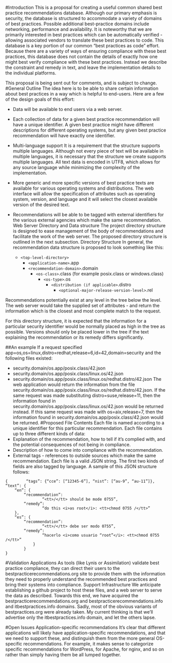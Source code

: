 #Introduction
This is a proposal for creating a useful common shared best practice recommendations database.  Although our primary emphasis is security, the database is structured to accommodate a variety of domains of best practices.  Possible additional best-practice domains include networking, performance and availability.  It is noteworthy that we are primarily interested in best practices which can be automatically verified - allowing associated vendors to translate these best practices to code.  This database is a key portion of our common “best practices as code” effort.  Because there are a variety of ways of ensuring compliance with these best practices, this database does not contain the details of exactly how one might best verify compliance with these best practices.  Instead we describe the constraint and remedy in text, and leave the implementation details to the individual platforms.


This proposal is being sent out for comments, and is subject to change.
#General Outline
The idea here is to be able to share certain information about best practices in a way which is helpful to end-users.  Here are a few of the design goals of this effort:
* Data will be available to end users via a web server.
* Each collection of data for a given best practice recommendation will have a unique identifier.  A given best practice might have different descriptions for different operating systems, but any given best practice recommendation will have exactly one identifier.
* Multi-language support
It is a requirement that the structure supports multiple languages. Although not every piece of text will be available in multiple languages, it is necessary that the structure we create supports multiple languages.  All text data is encoded in UTF8, which allows for any source language while minimizing the complexity of the implementation.
* More generic and more specific versions of best practice texts are available for various operating systems and distributions.  The web interface will allow the specification of attributes such as operating system, version, and language and it will select the closest available version of the desired text.
* Recommendations will be able to be tagged with external identifiers for the various external agencies which make the same recommendation.
Web Server
Directory and Data structure
The project directory structure is designed to ease management of the body of recommendations and facilitate the work of the web server.  The proposed directory structure is outlined in the next subsection.
Directory Structure
In general, the recommendation data structure is proposed to look something like this:

   * ``<top-level-directory>``
     *  ``<application-name>``.app
       * ``<recommendation-domain>``.domain
         * ``<os-class>``.class (for example posix.class or windows.class)
           * ``<os-type>``.os
             * ``<distribution (if applicable>``.distro
               * ``<optional-major-release-version-level>``.rel

Recommendations potentially exist at any level in the tree below the <recommendation-domain> level.  The web server would take the supplied set of attributes - and return the information which is the closest and most complete match to the request.


For this directory structure, it is expected that the information for a particular security identifier would be normally placed as high in the tree as possible.  Versions should only be placed lower in the tree if the text explaining the recommendation or its remedy differs significantly.


##An example
If a request specified app=os,os=linux,distro=redhat,release=6,id=42,domain=security and the following files existed:
 * security.domain/os.app/posix.class/42.json
 * security.domain/os.app/posix.class/linux.os/42.json
 * security.domain/os.app/posix.class/linux.os/redhat.distro/42.json
The web application would return the information from the file security.domain/os.app/posix.class/linux.os/redhat.distro/42.json.  If the same request was made substituting distro=suse,release=11, then the information found in security.domain/os.app/posix.class/linux.os/42.json would be returned instead.  If this same request was made with os=aix,release=7, then the information found in security.domain/os.app/posix.class/42.json would be returned.
#Proposed File Contents
Each file is named according to a unique identifier for this particular recommendation.  Each file contains up to three different kinds of data:
 * Explanation of the recommendation, how to tell if it’s complied with, and the potential consequences of not being in compliance.
 * Description of how to come into compliance with the recommendation.
 * External tags - references to outside sources which make the same recommendation.
Each file is a valid JSON string.  The first two kinds of fields are also tagged by language.  A sample of this JSON structure follows:


```
{        “tags”: {“cce”: [“12345-6”], “nist”: [“au-9”, “au-11”]},
“text”: {
    “en”: {
        “recommendation”:
                “<tt>/</tt> should be mode 0755”,
        “remedy”:
                “do this <i>as root</i>: <tt>chmod 0755 /</tt>”
    },
    “es”: {
        “recommendation”:
                “<tt>/</tt> debe ser modo 0755”,
        “remedy”:
                “hacerlo <i>como usuario “root”</i>: <tt>chmod 0755 /</tt>”
            }
        }
}
```

#Validation Applications
As tools (like Lynis or Assimilation) validate best practice compliance, they can direct their users to the bestpracticerecommendations.org site to provide them with the information they need to properly understand the recommended best practices and bring their systems into compliance.
Support Infrastructure
We anticipate establishing a github project to host these files, and a web server to serve the data as described.  Towards this end, we have acquired the bestpracticerecommendations.org and bestpracticerecommendations.info and itbestpractices.info domains.  Sadly, most of the obvious variants of bestpractices.org were already taken.  My current thinking is that we’ll advertise only the itbestpractices.info domain, and let the others lapse.


#Open Issues
Application-specific recommendations
It’s clear that different applications will likely have application-specific recommendations, and that we need to support these, and distinguish them from the more general OS-specific recommendations.  For example, it makes sense to categorize specific recommendations for WordPress, for Apache, for nginx, and so on rather than simply having them be all lumped together.
